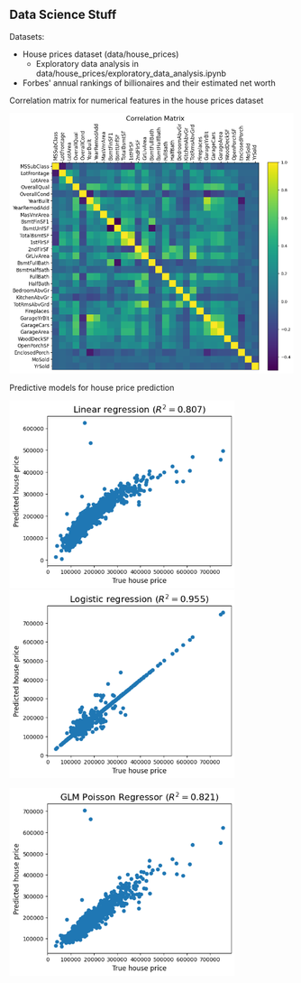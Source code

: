## Data Science Stuff

Datasets:
- House prices dataset (data/house_prices)
    - Exploratory data analysis in data/house_prices/exploratory_data_analysis.ipynb
- Forbes' annual rankings of billionaires and their estimated net worth

Correlation matrix for numerical features in the house prices dataset

<img src="figures/house_prices_correlation_matrix.png" alt="House prices correlation matrix" width="750"/>

Predictive models for house price prediction
<p float="left">
  <img src="models/linear_regression/house_prices_linear_regression.png" alt="House prices linear regression" width="400"/>
  <img src="models/logistic_regression/house_prices_logistic_regression.png" alt="House prices logistic regression" width="400"/> 
</p>
<p float="left">
  <img src="models/generalised_linear_model/house_prices_glm_poisson.png" alt="House prices GLM poisson regressor" width="400"/>
</p>